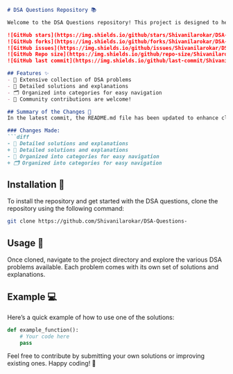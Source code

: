 ```markdown
# DSA Questions Repository 📚

Welcome to the DSA Questions repository! This project is designed to help you sharpen your data structures and algorithms skills through a comprehensive collection of problems and solutions.

![GitHub stars](https://img.shields.io/github/stars/Shivanilarokar/DSA-Questions-?style=social) 
![GitHub forks](https://img.shields.io/github/forks/Shivanilarokar/DSA-Questions-?style=social) 
![GitHub issues](https://img.shields.io/github/issues/Shivanilarokar/DSA-Questions-) 
![GitHub Repo size](https://img.shields.io/github/repo-size/Shivanilarokar/DSA-Questions-) 
![GitHub last commit](https://img.shields.io/github/last-commit/Shivanilarokar/DSA-Questions-)

## Features ✨
- 📖 Extensive collection of DSA problems
- 🤖 Detailed solutions and explanations
- 🗂️ Organized into categories for easy navigation
- 🙌 Community contributions are welcome!

## Summary of the Changes 📝
In the latest commit, the README.md file has been updated to enhance clarity and improve the presentation of features. The following changes were made:

### Changes Made:
```diff
- 📖 Detailed solutions and explanations
+ 🤖 Detailed solutions and explanations
- 📖 Organized into categories for easy navigation
+ 🗂️ Organized into categories for easy navigation
```

## Installation 🚀
To install the repository and get started with the DSA questions, clone the repository using the following command:

```bash
git clone https://github.com/Shivanilarokar/DSA-Questions-
```

## Usage 📖
Once cloned, navigate to the project directory and explore the various DSA problems available. Each problem comes with its own set of solutions and explanations.

## Example 💻
Here’s a quick example of how to use one of the solutions:

```python
def example_function():
    # Your code here
    pass
```

Feel free to contribute by submitting your own solutions or improving existing ones. Happy coding! 🚀
```